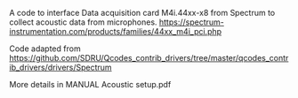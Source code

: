 A code to interface Data acquisition card M4i.44xx-x8 from Spectrum to collect acoustic data from microphones.
https://spectrum-instrumentation.com/products/families/44xx_m4i_pci.php


Code adapted from
https://github.com/SDRU/Qcodes_contrib_drivers/tree/master/qcodes_contrib_drivers/drivers/Spectrum

More details in MANUAL Acoustic setup.pdf